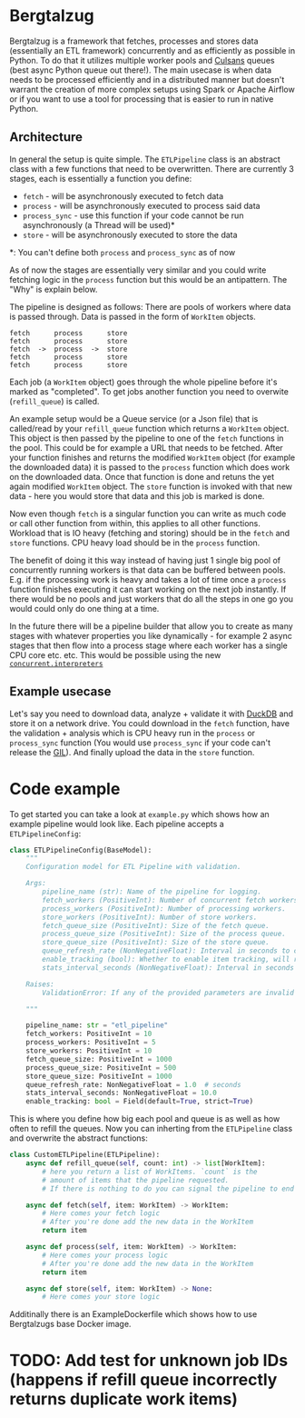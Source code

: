 # Bergtalzug

Bergtalzug is a framework that fetches, processes and stores data (essentially an ETL framework) concurrently and as efficiently as possible in Python. To do that it utilizes multiple worker pools and [Culsans](https://github.com/x42005e1f/culsans) queues (best async Python queue out there!). The main usecase is when data needs to be processed efficiently and in a distributed manner but doesn't warrant the creation of more complex setups using Spark or Apache Airflow or if you want to use a tool for processing that is easier to run in native Python.

## Architecture

In general the setup is quite simple. The `ETLPipeline` class is an abstract class with a few functions that need to be overwritten. There are currently 3 stages, each is essentially a function you define:

 - `fetch` - will be asynchronously executed to fetch data
 - `process` - will be asynchronously executed to process said data
 - `process_sync` - use this function if your code cannot be run asynchronously (a Thread will be used)*
 - `store` - will be asynchronously executed to store the data

*: You can't define both `process` and `process_sync` as of now

As of now the stages are essentially very similar and you could write fetching logic in the `process` function but this would be an antipattern. The "Why" is explain below.

The pipeline is designed as follows: There are pools of workers where data is passed through. Data is passed in the form of `WorkItem` objects.

    fetch      process      store
    fetch      process      store
    fetch  ->  process  ->  store
    fetch      process      store
    fetch      process      store

Each job (a `WorkItem` object) goes through the whole pipeline before it's marked as "completed". To get jobs another function you need to overwite (`refill_queue`) is called.

An example setup would be a Queue service (or a Json file) that is called/read by your `refill_queue` function which returns a `WorkItem` object. This object is then passed by the pipeline to one of the `fetch` functions in the pool. This could be for example a URL that needs to be fetched. After your function finishes and returns the modified `WorkItem` object (for example the downloaded data) it is passed to the `process` function which does work on the downloaded data. Once that function is done and retuns the yet again modified `WorkItem` object. The `store` function is invoked with that new data - here you would store that data and this job is marked is done.

Now even though `fetch` is a singular function you can write as much code or call other function from within, this applies to all other functions. Workload that is IO heavy (fetching and storing) should be in the `fetch` and `store` functions. CPU heavy load should be in the `process` function.

The benefit of doing it this way instead of having just 1 single big pool of concurrently running workers is that data can be buffered between pools. E.g. if the processing work is heavy and takes a lot of time once a `process` function finishes executing it can start working on the next job instantly. If there would be no pools and just workers that do all the steps in one go you would could only do one thing at a time.

In the future there will be a pipeline builder that allow you to create as many stages with whatever properties you like dynamically - for example 2 async stages that then flow into a process stage where each worker has a single CPU core etc. etc. This would be possible using the new [`concurrent.interpreters`](https://docs.python.org/3.14/library/concurrent.interpreters.html#module-concurrent.interpreters)

## Example usecase

Let's say you need to download data, analyze + validate it with [DuckDB](https://duckdb.org/) and store it on a network drive. You could download in the `fetch` function, have the validation + analysis which is CPU heavy run in the `process` or `process_sync` function (You would use `process_sync` if your code can't release the [GIL](https://en.wikipedia.org/wiki/Global_interpreter_lock)). And finally upload the data in the `store` function.

# Code example

To get started you can take a look at `example.py` which shows how an example pipeline would look like. Each pipeline accepts a `ETLPipelineConfig`:

```python
class ETLPipelineConfig(BaseModel):
    """
    Configuration model for ETL Pipeline with validation.

    Args:
        pipeline_name (str): Name of the pipeline for logging.
        fetch_workers (PositiveInt): Number of concurrent fetch workers.
        process_workers (PositiveInt): Number of processing workers.
        store_workers (PositiveInt): Number of store workers.
        fetch_queue_size (PositiveInt): Size of the fetch queue.
        process_queue_size (PositiveInt): Size of the process queue.
        store_queue_size (PositiveInt): Size of the store queue.
        queue_refresh_rate (NonNegativeFloat): Interval in seconds to check and refill the fetch queue.
        enable_tracking (bool): Whether to enable item tracking, will return PipelineResult on completion.
        stats_interval_seconds (NonNegativeFloat): Interval in seconds to report pipeline statistics.

    Raises:
        ValidationError: If any of the provided parameters are invalid

    """

    pipeline_name: str = "etl_pipeline"
    fetch_workers: PositiveInt = 10
    process_workers: PositiveInt = 5
    store_workers: PositiveInt = 10
    fetch_queue_size: PositiveInt = 1000
    process_queue_size: PositiveInt = 500
    store_queue_size: PositiveInt = 1000
    queue_refresh_rate: NonNegativeFloat = 1.0  # seconds
    stats_interval_seconds: NonNegativeFloat = 10.0
    enable_tracking: bool = Field(default=True, strict=True)
```

This is where you define how big each pool and queue is as well as how often to refill the queues.
Now you can inherting from the `ETLPipeline` class and overwrite the abstract functions:

```python
class CustomETLPipeline(ETLPipeline):
    async def refill_queue(self, count: int) -> list[WorkItem]:
        # here you return a list of WorkItems. `count` is the
        # amount of items that the pipeline requested.
        # If there is nothing to do you can signal the pipeline to end with an empty list

    async def fetch(self, item: WorkItem) -> WorkItem:
        # Here comes your fetch logic
        # After you're done add the new data in the WorkItem
        return item

    async def process(self, item: WorkItem) -> WorkItem:
        # Here comes your process logic
        # After you're done add the new data in the WorkItem
        return item

    async def store(self, item: WorkItem) -> None:
        # Here comes your store logic

```

Additinally there is an ExampleDockerfile which shows how to use Bergtalzugs base Docker image.

# TODO: Add test for unknown job IDs (happens if refill queue incorrectly returns duplicate work items)
